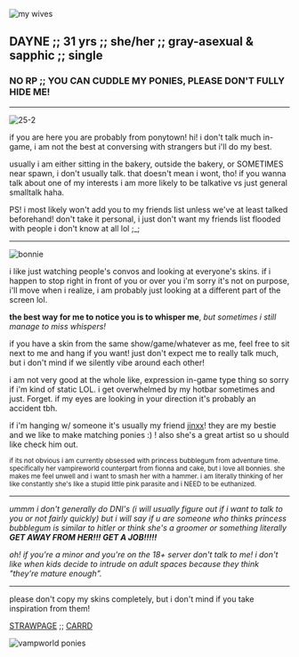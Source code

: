 ![my wives](https://github.com/user-attachments/assets/73901dc0-4974-4cda-be13-beb36d41d322)
## DAYNE ;; 31 yrs ;; she/her ;; gray-asexual & sapphic ;; single
### NO RP ;; YOU CAN CUDDLE MY PONIES, PLEASE DON'T FULLY HIDE ME!
--------------------------------
![25-2](https://github.com/user-attachments/assets/1ca7cbc9-f811-44f6-94e1-c99b008c2fd2)

if you are here you are probably from ponytown! hi! i don't talk much in-game, i am not the best at conversing with strangers but i'll do my best.

usually i am either sitting in the bakery, outside the bakery, or SOMETIMES near spawn, i don't usually talk. that doesn't mean i wont, tho! if you wanna talk about one of my interests i am more likely to be talkative vs just general smalltalk haha.

PS! i most likely won't add you to my friends list unless we've at least talked beforehand! don't take it personal, i just don't want my friends list flooded with people i don't know at all lol ;_;

--------------------------------
![bonnie](https://github.com/user-attachments/assets/c29631e1-830c-432e-a3d8-c56d18d9888b)

i like just watching people's convos and looking at everyone's skins. if i happen to stop right in front of you or over you i'm sorry it's not on purpose, i'll move when i realize, i am probably just looking at a different part of the screen lol.

**the best way for me to notice you is to whisper me**, *but sometimes i still manage to miss whispers!*

if you have a skin from the same show/game/whatever as me, feel free to sit next to me and hang if you want! just don't expect me to really talk much, but i don't mind if we silently vibe around each other!

i am not very good at the whole like, expression in-game type thing so sorry if i'm kind of static LOL. i get overwhelmed by my hotbar sometimes and just. Forget. if my eyes are looking in your direction it's probably an accident tbh.

if i'm hanging w/ someone it's usually my friend [jinxx](https://github.com/JinxxedVexx)! they are my bestie and we like to make matching ponies :) ! also she's a great artist so u should like check him out.

<sub>if its not obvious i am currently obsessed with princess bubblegum from adventure time. specifically her vampireworld counterpart from fionna and cake, but i love all bonnies. she makes me feel unwell and i want to smash her with a hammer. i am literally thinking of her like constantly she's like a stupid little pink parasite and i NEED to be euthanized.</sub>

--------------------------------

*ummm i don't generally do DNI's (i will usually figure out if i want to talk to you or not fairly quickly) but i will say if u are someone who thinks princess bubblegum is similar to hitler or think she's a groomer or something literally **GET AWAY FROM HER!!! GET A JOB!!!!!***

*oh! if you're a minor and you're on the 18+ server don't talk to me! i don't like when kids decide to intrude on adult spaces because they think "they're mature enough".*

--------------------------------

please don't copy my skins completely, but i don't mind if you take inspiration from them!

[STRAWPAGE](https://yesterdayne.straw.page/) ;; [CARRD](https://yesterdayne.carrd.co/)

![vampworld ponies](https://i.imgur.com/5PJqMk6.png)
<!---yesterdayne/yesterdayne is a ✨ special ✨ repository because its `README.md` (this file) appears on your GitHub profile.
You can click the Preview link to take a look at your changes.
--->
